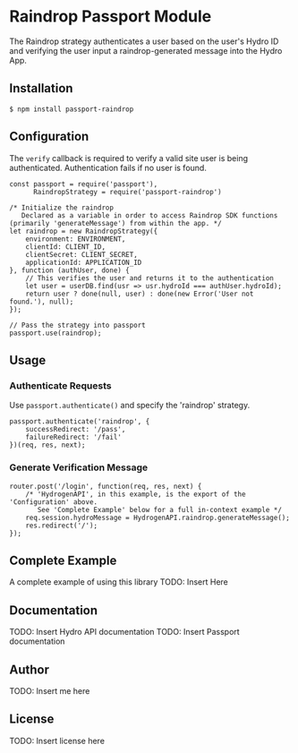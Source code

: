 # Raindrop Passport Module

The Raindrop strategy authenticates a user based on the user's Hydro ID and verifying the
user input a raindrop-generated message into the Hydro App.

## Installation

`$ npm install passport-raindrop`


## Configuration

The `verify` callback is required to verify a valid site user is being authenticated. Authentication
fails if no user is found.

```
const passport = require('passport'),
      RaindropStrategy = require('passport-raindrop')

/* Initialize the raindrop
   Declared as a variable in order to access Raindrop SDK functions (primarily 'generateMessage') from within the app. */
let raindrop = new RaindropStrategy({
    environment: ENVIRONMENT,
    clientId: CLIENT_ID,
    clientSecret: CLIENT_SECRET,
    applicationId: APPLICATION_ID
}, function (authUser, done) {
    // This verifies the user and returns it to the authentication
    let user = userDB.find(usr => usr.hydroId === authUser.hydroId);
    return user ? done(null, user) : done(new Error('User not found.'), null);
});

// Pass the strategy into passport
passport.use(raindrop);
```

## Usage

### Authenticate Requests

Use `passport.authenticate()` and specify the 'raindrop' strategy.

```
passport.authenticate('raindrop', {
    successRedirect: '/pass',
    failureRedirect: '/fail'
})(req, res, next);
```

### Generate Verification Message

```
router.post('/login', function(req, res, next) {
    /* 'HydrogenAPI', in this example, is the export of the 'Configuration' above.
       See 'Complete Example' below for a full in-context example */
    req.session.hydroMessage = HydrogenAPI.raindrop.generateMessage();
    res.redirect('/');
});
```

## Complete Example

A complete example of using this library TODO: Insert Here

## Documentation

TODO: Insert Hydro API documentation
TODO: Insert Passport documentation

## Author

TODO: Insert me here

## License

TODO: Insert license here